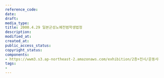 ```yaml
---
reference_code: 
date: 
draft: 
media_type: 
title: 2000.4.29 일본군성노예전범학생법정
description: 
modified_at: 
created_at: 
public_access_status: 
copyright_status: 
components:
- https://wwm3.s3.ap-northeast-2.amazonaws.com/exhibition/2층+전시/운동사관/책임자를처벌하라/2000.4.29+일본군성노예전범학생법정.jpg
tags:
- 
---
```

